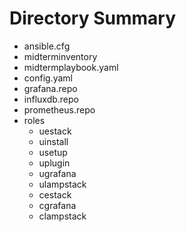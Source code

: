 # Directory Summary

- ansible.cfg
- midterminventory
- midtermplaybook.yaml
- config.yaml
- grafana.repo
- influxdb.repo
- prometheus.repo
- roles
    - uestack
    - uinstall
    - usetup
    - uplugin
    - ugrafana
    - ulampstack
    - cestack
    - cgrafana
    - clampstack
